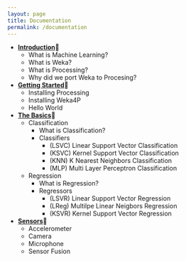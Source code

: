 ```yaml
---
layout: page
title: Documentation
permalink: /documentation
---
```




- **[Introduction](./introduction)🔗**
  - What is Machine Learning?
  - What is Weka?
  - What is Processing?
  - Why did we port Weka to Procesing?
- **[Getting Started](./getting-started)🔗**
  - Installing Processing
  - Installing Weka4P
  - Hello World
- **[The Basics](./basics)🔗**
  - Classification
    - What is Classification?
    - Classifiers
      - (LSVC) Linear Support Vector Classification 
      - (KSVC) Kernel Support Vector Classification 
      - (KNN) K Nearest Neighbors Classification
      - (MLP) Multi Layer Perceptron Classification
  - Regression
    - What is Regression?
    - Regressors
      - (LSVR) Linear Support Vector Regression
      - (LReg) Multilpe Linear Neigbors Regression
      - (KSVR) Kernel Support Vector Regression
- **[Sensors](./sensors)🔗**
  - Accelerometer
  - Camera
  - Microphone
  - Sensor Fusion

